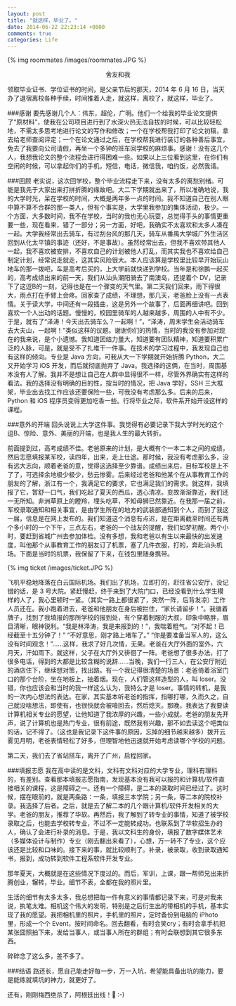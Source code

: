 ```yaml
---
layout: post
title: "就这样，毕业了。"
date: 2014-06-22 22:23:14 +0800
comments: true
categories: Life
---
```

  
{% img roommates /images/roommates.JPG %}
<center>舍友和我</center> 

领取毕业证书、学位证书的时间，是父亲节后的那天，2014 年 6 月 16 日，当天办了退宿离校各种手续，时间推着人走，就这样，离校了，就这样，毕业了。   

###感谢
要先感谢几个人：伟东，超伦，广明。他们一个给我的毕业论文提供了“原材料”，使我在公司项目进行到了水深火热无法自拔的时候，可以比较轻松地，不需太多思考地进行论文的写作和修改；一个在学校帮我打印了论文初稿，拿去给老师查阅评定；一个在论文通过之后，在学校帮我进行装订的各种善后事宜，免去了我要向公司请假，再坐一个多钟的班车回学校的麻烦事。感谢！没有这几个人，我想我论文的整个流程会进行得困难一些。如果以上三位看到这里，在你们有空闲的时候，可以拿起你们的手机，短信，电话，微信我，咱约饭，必然我请。  

<!--more-->  

###回顾
老实说，这次回学校，整个毕业流程走下来，没有太多的离愁别绪。可能是我先于大家出来打拼折腾的缘故吧。大二下学期就出来了，所以准确地说，我的大学时光，呆在学校的时间，大概是两年多一点的时间。我不知道自己在别人眼中算不算不合群的那一类人，但有个事实是，大学里我参加的集体活动，极少。一个方面，大多数时间，我不在学校，当时的我也无心玩耍，总觉得手头的事情更重要一些，现在看来，错了一部分；另一方面，好吧，我确实不太喜欢和太多人凑在一起。大学我经常出去骑车，有过刮台风的那几天，骑车从番禺大学城广外生活区回到从化太平镇的事迹（还好，不是事故）。虽然经常出去，但我不喜欢带其他人一起，我不喜欢被安排，不喜欢自己的计划被他人打乱，而其实我也不喜欢给自己制定计划，经常说走就走，这其实风险很大。本人应该算是学校里比较早开始玩山地车的那一拨吧，车是高考后买的，上大学前就快递到学校。当年是和徐鹏一起买的，高考成绩出来的前一天，我们从汕头潮阳骑去了南澳岛，还提着个 DV，记录下了这逗B的一刻，记得也是在一个骤变的天气里。第二天我们回来，雨下得很大，雨点打在手臂上会疼。回家查了成绩，不理想，那几天，老爸脸上没有一点表情。关于读大学，中间还有一段插曲，这是另外一个故事了，后面再细讲吧。回到喜欢一个人出动的话题。慢慢的，校园里骑车的人越来越多，周围的人中有不少。于是，就有了“泽涛！今天出去骑车么？一起啊！”，“泽涛，周末学生会活动骑车去大夫山，一起啊！”类似这样的议题。谢谢你们的热情，当时的我没有参加对现在的我来说，是个小遗憾。我知道团结力量大，知道要有团队精神，知道要积累广泛的人脉，可是，就是受不了扎堆干一件事。在技术的学习过程中，我发现自己也有这样的倾向。专业是 Java 方向，可我从大一下学期就开始折腾 Python，大二又开始学习 iOS 开发，而后就彻底抛弃了 Java。我选择的这俩，在当时，周围基本没有人了解。我并不是想让自己在人群中显得很不一样，尽管外界确实有这样的看法。我的选择没有明确的目的性，按当时的情况，把 Java 学好，SSH 三大框架，毕业出去找工作应该还要保险一些，可我没有考虑那么多。后来的后来，Python 和 iOS 程序员变得更加吃香一些。行将毕业之际，软件系开始开设这样的课程。  

###意外的开端
回头说说上大学这件事。我觉得有必要记录下我大学时光的这个逗B、惊险、意外、美丽的开端，也是我人生的最大转折。  

前面提到过，高考成绩不佳。老爸原来的计划，是大概有个一本二本之间的成绩，然后志愿填报某军校，读四年，出来，走上仕途。那时候，我没有考虑那么多，没有远大志向，顺着老爸的意，觉得这选择至少靠谱。成绩出来后，目标军校是上不了了，可选择余地极少极少，愁云惨雾。后来经过老爸和他某个在从事教育工作的朋友的了解，浙江有一个，我满足它的要求，它也满足我们的需求。就这样，我填报了它，暂舒一口气，我们吃起了夏天的西瓜，透心清凉。变故渐渐靠近，我们还一无所知。非洲草原上的瞪羚，埋头吃草，不知母狮已然靠近。在我那一届之前，军校录取通知和相关事宜，是由学生所在的地方的武装部通知到个人，而到了我这一届，信息是在网上发布的。我们知道这个消息有点迟，是在距离截至时间还有两个多小时的一个下午，三点左右，老爸的一个战友的提醒，我们如梦初醒。两个小时，要赶到省城广州去参加体检。没有多想，我和老爸以有生以来最快的出发速度，叫他那个从事教育工作的朋友订了机票，塞了几件衣服，打的，奔赴汕头机场。下面是当时的机票，我保留了下来，在钱包里随身携带。  

{% img ticket /images/ticket.JPG %}  

飞机平稳地降落在白云国际机场。我们出了机场，立即打的，赶往省公安厅，没记错的话，是 3 号大院。紧赶慢赶，终于来到了大院门口，已经没看到什么学生模样的人了，我心里顿时一紧。（其实一路上都很紧了，突然一阵，后背发凉）工作人员还在。我小跑着进去，老爸和他朋友在身后被拦住，“家长请留步！”。我循着牌子，找到了我填报的那所学校的报到处，有个穿着制服的大叔，印象中略胖，眉目清晰，眼神锐利。“我是林泽涛，我是来报到的！”，我喘着粗气。“对不起！已经截至十五分钟了！” “不好意思，刚才路上堵车了。” “你是要准备当军人的，这么没有时间观念！”......这样，我求了好几次情，无果。老爸在大厅外面的室外，六月天，汗如雨下。就这样，父子在大厅外又徘徊了一阵。老爸想了很多办法，打了很多电话，得到的大都是比较含糊的说辞......当晚，我们一行三人，在公安厅附近的酒店住下，继续想对策，找出路。有一个我记得很清楚的场景：老爸倚着浴室门口的那个台阶，坐在地板上，抽着烟。现在，人们管这样造型的人，叫 loser。没错，你也应该会和当时的我一样这么认为，我特么才是 loser。事情的转机，是我的一次内心想法的表达。在家，其实基本听老爸的指挥，指哪打哪，久而久之，自己就没啥想法，即使有，也很快就会被噎回去，然后熄灭。那晚，我表达了我要读计算机相关专业的愿望，让他知道了我浓厚的兴趣，一些小成就，老爸的朋友先开声，说了计算机也是热门专业，很有前途，既然我有兴趣，那不如去读这个吧类似的话，记不得了。（这也是我记录下这件事的原因，忘掉的细节越来越多）拨开云雾见月明，老爸表情轻松了好多，但理智地他迅速就开始考虑读哪个学校的问题。   

第二天，我们去了省站搭车，离开了广州，启程回家。  

###填报志愿
我在高中读的是文科，文科有文科对应的大学专业，理科有理科的，有差别。查看那本填报志愿指南，发现基本没有我可以报的和计算机/软件直接相关的课程，这是障碍之一。还有一个障碍，是二本的录取时间已经过了。这时候，摆在眼前的，就是两条路：一条，填报三本学院；另一条，等二本的院校补录。我选择了后者。之后，就是去了解二本的几个跟计算机/软件开发相关的大学。老爸的朋友，推荐了华软。再然后，我了解到了转专业的事情，知道了被学校录取之后，也能去学校转专业，不过不一定能转成功。也联系到了华软招生办的人，确认了会进行补录的消息。于是，我以文科生的身份，填报了数字媒体艺术（多媒体设计与制作）专业（刚去翻出来看了），心想，万一转不了专业，这个应该还是比较和口味的。接下来的事，就比较顺利了。补录，被录取，收到录取通知书，报到，成功转到软件工程系软件开发专业。  

那年夏天，大概就是在这些情况下度过的。而后，军训，上课，跟一帮师兄出来折腾创业，辗转，毕业。细节不表，全都在我的照片里。  

生活的细节有太多太多，我总想把每一件有意义的事情都记录下来，可是对我来说，执笔太难。相机这个伟大的发明，特别是之后衍生出的带相机的手机，基本实现了我的愿望。我把相机里的照片，手机里的照片，定时备份到电脑的 iPhoto 里，形成一个个 Event，按时间命名。回去翻看，有时会笑cry；有时会拿手机把某张囧照拍下来，发给当事人，或当事人所在的群组；有时会联想到其它很多东西。  

碎碎念了这么多，差不多了。

###结语
路还长，愿自己能走好每一步，万一入坑，希望能具备出坑的能力，要是能练就填坑的神力，就更好了。  

还有，刚刚梅西绝杀了，阿根廷出线！🍺 :-)





